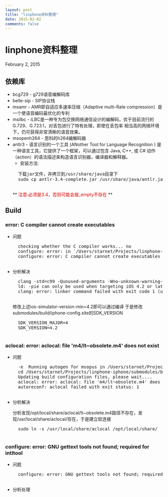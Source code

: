 ```yaml
---
layout: post
title: "linphone资料整理"
date: 2015-02-02
comments: false
---
```

# linphone资料整理
February 2, 2015

## 依赖库
* bcg729 - g729语音编解码库
* belle-sip - SIP协议栈
* msamr - AMR即自适应多速率压缩（Adaptive multi-Rate compression）是一个使语音编码最优化的专利
* msilbc - iLBC是一种专为包交换网络通信设计的编解码，优于目前流行的G.729、G.723.1，对丢包进行了特有处理，即使在丢包率 相当高的网络环境下，仍可获得非常清晰的语音效果。
* msopenh264 - 思科的h264编解码器
* antlr3 - 语言识别的一个工具 (ANother Tool for Language Recognition ) 是一种语言工具，它提供了一个框架，可以通过包含 Java, C++, 或 C# 动作（action）的语法描述来构造语言识别器，编译器和解释器。
	* 安装方法:
	<pre>
	下载jar文件，并拷贝到/usr/share/java目录下
	sudo cp antlr-3.4-complete.jar /usr/share/java/antlr.jar
	</pre>
	** <font color=d80000>注意:必须是3.4，否则可能会报_empty不存在 </font> **


## Build
###  error: C compiler cannot create executables
* 问题
	<pre>
	checking whether the C compiler works... no
	configure: error: in `/Users/starnet/Projects/linphone-iphone/submodules/build-i386-apple-darwin/externals/polarssl':
	configure: error: C compiler cannot create executables
	</pre>
* 分析解决
	<pre>
	clang -std=c99 -Qunused-arguments -Wno-unknown-warning-option -Wno-unused-command-line-argument-hard-error-in-future  -arch i386  -isysroot /Applications/Xcode.app/Contents/Developer/Platforms/iPhoneSimulator.platform/Developer/SDKs/iPhoneSimulator.sdk -mios-simulator-version-min=4.0 -DTARGET_OS_IPHONE=1 -D__IOS -fms-extensions -Dsha256=polarssl_sha256  -Dasm=__asm hello.c 
	ld: -pie can only be used when targeting iOS 4.2 or later
	clang: error: linker command failed with exit code 1 (use -v to see invocation)
	</pre>
	修改上述ios-simulator-version-min=4.2即可以通过编译
	于是修改submodules/build/iphone-config.site的SDK_VERSION
	<pre>
	SDK_VERSION_MAJOR=4                                                              
	SDK_VERSION=4.2   
	</pre>

### aclocal: error: aclocal: file 'm4/lt~obsolete.m4' does not exist
* 问题
	<pre>
	-e  Running autogen for msopus in /Users/starnet/Projects/linphone-iphone/submodules/build/..//externals/opus 
	cd /Users/starnet/Projects/linphone-iphone/submodules/build/..//externals/opus && ./autogen.sh
	Updating build configuration files, please wait....
	aclocal: error: aclocal: file 'm4/lt~obsolete.m4' does not exist
	autoreconf: aclocal failed with exit status: 1
	</pre>

* 分析解决

	分析发现/opt/local/share/aclocal/lt~obsolete.m4路径不存在，发现/usr/local/share/aclocal/存在，于是建立软连接
	<pre>
	sudo ln -s /usr/local/share/aclocal /opt/local/share/
	</pre>

### configure: error: GNU gettext tools not found; required for intltool
* 问题
	<pre>
	configure: error: GNU gettext tools not found; required for intltool
	</pre>
* 分析处理
